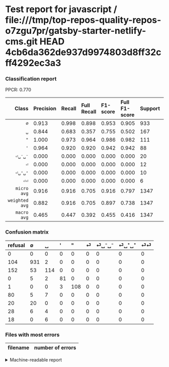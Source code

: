 # Test report for javascript / file:///tmp/top-repos-quality-repos-o7zgu7pr/gatsby-starter-netlify-cms.git HEAD 4cb6da362de937d9974803d8ff32cff4292ec3a3

### Classification report

PPCR: 0.770

| Class | Precision | Recall | Full Recall | F1-score | Full F1-score | Support | Full Support | PPCR |
|------:|:----------|:-------|:------------|:---------|:---------|:--------|:-------------|:-----|
| `∅` | 0.913| 0.998| 0.898| 0.953| 0.905| 933| 1037| 0.900 |
| `␣` | 0.844| 0.683| 0.357| 0.755| 0.502| 167| 319| 0.524 |
| `"` | 1.000| 0.973| 0.964| 0.986| 0.982| 111| 112| 0.991 |
| `'` | 0.964| 0.920| 0.920| 0.942| 0.942| 88| 88| 1.000 |
| `⏎␣⁻␣⁻` | 0.000| 0.000| 0.000| 0.000| 0.000| 20| 40| 0.500 |
| `⏎` | 0.000| 0.000| 0.000| 0.000| 0.000| 12| 92| 0.130 |
| `⏎␣⁺␣⁺` | 0.000| 0.000| 0.000| 0.000| 0.000| 10| 38| 0.263 |
| `⏎⏎` | 0.000| 0.000| 0.000| 0.000| 0.000| 6| 24| 0.250 |
| `micro avg` | 0.916| 0.916| 0.705| 0.916| 0.797| 1347| 1750| 0.770 |
| `weighted avg` | 0.882| 0.916| 0.705| 0.897| 0.738| 1347| 1750| 0.770 |
| `macro avg` | 0.465| 0.447| 0.392| 0.455| 0.416| 1347| 1750| 0.770 |

### Confusion matrix

|refusal|  ∅| ␣| '| "| ⏎| ⏎␣⁻␣⁻| ⏎␣⁺␣⁺| ⏎⏎| 
|:---|:---|:---|:---|:---|:---|:---|:---|:---|
|0 |0 |0 |0 |0 |0 |0 |0 |0 |
|104 |931 |2 |0 |0 |0 |0 |0 |0 |
|152 |53 |114 |0 |0 |0 |0 |0 |0 |
|0 |5 |2 |81 |0 |0 |0 |0 |0 |
|1 |0 |0 |3 |108 |0 |0 |0 |0 |
|80 |5 |7 |0 |0 |0 |0 |0 |0 |
|20 |20 |0 |0 |0 |0 |0 |0 |0 |
|28 |6 |4 |0 |0 |0 |0 |0 |0 |
|18 |0 |6 |0 |0 |0 |0 |0 |0 |

### Files with most errors

| filename | number of errors|
|:----:|:-----|

<details>
    <summary>Machine-readable report</summary>
```json
{
  "cl_report": {"\"": {"f1-score": 0.9863013698630138, "precision": 1.0, "recall": 0.972972972972973, "support": 111}, "\u0027": {"f1-score": 0.941860465116279, "precision": 0.9642857142857143, "recall": 0.9204545454545454, "support": 88}, "macro avg": {"f1-score": 0.4545667175397073, "precision": 0.4651844070961718, "recall": 0.44673982828050496, "support": 1347}, "micro avg": {"f1-score": 0.9161098737936154, "precision": 0.9161098737936154, "recall": 0.9161098737936154, "support": 1347}, "weighted avg": {"f1-score": 0.8967850964395937, "precision": 0.8823092364884584, "recall": 0.9161098737936154, "support": 1347}, "\u2205": {"f1-score": 0.953405017921147, "precision": 0.9127450980392157, "recall": 0.9978563772775991, "support": 933}, "\u23ce": {"f1-score": 0.0, "precision": 0.0, "recall": 0.0, "support": 12}, "\u23ce\u23ce": {"f1-score": 0.0, "precision": 0.0, "recall": 0.0, "support": 6}, "\u23ce\u2423\u207a\u2423\u207a": {"f1-score": 0.0, "precision": 0.0, "recall": 0.0, "support": 10}, "\u23ce\u2423\u207b\u2423\u207b": {"f1-score": 0.0, "precision": 0.0, "recall": 0.0, "support": 20}, "\u2423": {"f1-score": 0.7549668874172186, "precision": 0.8444444444444444, "recall": 0.6826347305389222, "support": 167}},
  "cl_report_full": {"\"": {"f1-score": 0.9818181818181818, "precision": 1.0, "recall": 0.9642857142857143, "support": 112}, "\u0027": {"f1-score": 0.941860465116279, "precision": 0.9642857142857143, "recall": 0.9204545454545454, "support": 88}, "macro avg": {"f1-score": 0.4163853800284754, "precision": 0.4651844070961718, "recall": 0.3924861368181581, "support": 1750}, "micro avg": {"f1-score": 0.7969002260251857, "precision": 0.9161098737936154, "recall": 0.7051428571428572, "support": 1750}, "weighted avg": {"f1-score": 0.7381395516238333, "precision": 0.8072866213151927, "recall": 0.7051428571428572, "support": 1750}, "\u2205": {"f1-score": 0.9052017501215361, "precision": 0.9127450980392157, "recall": 0.8977820636451301, "support": 1037}, "\u23ce": {"f1-score": 0.0, "precision": 0.0, "recall": 0.0, "support": 92}, "\u23ce\u23ce": {"f1-score": 0.0, "precision": 0.0, "recall": 0.0, "support": 24}, "\u23ce\u2423\u207a\u2423\u207a": {"f1-score": 0.0, "precision": 0.0, "recall": 0.0, "support": 38}, "\u23ce\u2423\u207b\u2423\u207b": {"f1-score": 0.0, "precision": 0.0, "recall": 0.0, "support": 40}, "\u2423": {"f1-score": 0.5022026431718062, "precision": 0.8444444444444444, "recall": 0.3573667711598746, "support": 319}},
  "ppcr": 0.7697142857142857
}
```
</details>
